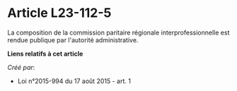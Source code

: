 # Article L23-112-5

La composition de la commission paritaire régionale interprofessionnelle est rendue publique par l'autorité administrative.

**Liens relatifs à cet article**

_Créé par_:

  - Loi n°2015-994 du 17 août 2015 - art. 1
